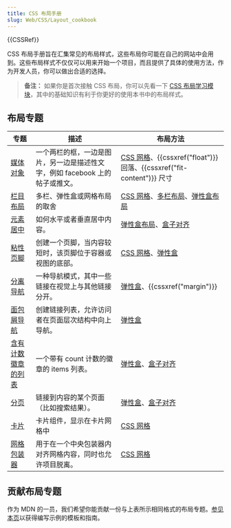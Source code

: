 ```yaml
---
title: CSS 布局手册
slug: Web/CSS/Layout_cookbook
---
```


{{CSSRef}}

CSS 布局手册旨在汇集常见的布局样式，这些布局你可能在自己的网站中会用到。这些布局样式不仅仅可以用来开始一个项目，而且提供了具体的使用方法，作为开发人员，你可以做出合适的选择。

> **备注：** 如果你是首次接触 CSS 布局，你可以先看一下 [CSS 布局学习模块](/zh-CN/docs/Learn/CSS/CSS_layout)，其中的基础知识有利于你更好的使用本书中的布局样式。

## 布局专题

| 专题                                                                             | 描述                                                                         | 布局方法                                                                                                                                                        |
| -------------------------------------------------------------------------------- | ---------------------------------------------------------------------------- | --------------------------------------------------------------------------------------------------------------------------------------------------------------- |
| [媒体对象](/zh-CN/docs/Web/CSS/Layout_cookbook/Media_objects)                    | 一个两栏的框，一边是图片，另一边是描述性文字，例如 facebook 上的帖子或推文。 | [CSS 网格](/zh-CN/docs/Web/CSS/CSS_grid_layout)、{{cssxref("float")}} 回落、{{cssxref("fit-content")}} 尺寸                                                     |
| [栏目布局](/zh-CN/docs/Web/CSS/Layout_cookbook/Column_layouts)                   | 多栏、弹性盒或网格布局的取舍                                                 | [CSS 网格](/zh-CN/docs/Web/CSS/CSS_grid_layout)、[多栏布局](/zh-CN/docs/Web/CSS/CSS_multicol_layout)、[弹性盒布局](/zh-CN/docs/Web/CSS/CSS_flexible_box_layout) |
| [元素居中](/zh-CN/docs/Web/CSS/Layout_cookbook/Center_an_element)                | 如何水平或者垂直居中内容。                                                   | [弹性盒布局](/zh-CN/docs/Web/CSS/CSS_flexible_box_layout)、[盒子对齐](/zh-CN/docs/Web/CSS/CSS_box_alignment)                                                    |
| [粘性页脚](/zh-CN/docs/Web/CSS/Layout_cookbook/Sticky_footers)                   | 创建一个页脚，当内容较短时，该页脚位于容器或视图的底部。                     | [CSS 网格](/zh-CN/docs/Web/CSS/CSS_grid_layout)、[弹性盒](/zh-CN/docs/Web/CSS/CSS_flexible_box_layout)                                                          |
| [分离导航](/zh-CN/docs/Web/CSS/Layout_cookbook/Split_Navigation)                 | 一种导航模式，其中一些链接在视觉上与其他链接分开。                           | [弹性盒](/zh-CN/docs/Web/CSS/CSS_flexible_box_layout)、{{cssxref("margin")}}                                                                                    |
| [面包屑导航](/zh-CN/docs/Web/CSS/Layout_cookbook/Breadcrumb_Navigation)          | 创建链接列表，允许访问者在页面层次结构中向上导航。                           | [弹性盒](/zh-CN/docs/Web/CSS/CSS_flexible_box_layout)                                                                                                           |
| [含有计数徽章的列表](/zh-CN/docs/Web/CSS/Layout_cookbook/List_group_with_badges) | 一个带有 count 计数的徽章的 items 列表。                                     | [弹性盒](/zh-CN/docs/Web/CSS/CSS_flexible_box_layout)、[盒子对齐](/zh-CN/docs/Web/CSS/CSS_box_alignment)                                                        |
| [分页](/zh-CN/docs/Web/CSS/Layout_cookbook/Pagination)                           | 链接到内容的某个页面（比如搜索结果）。                                       | [弹性盒](/zh-CN/docs/Web/CSS/CSS_flexible_box_layout)、[盒子对齐](/zh-CN/docs/Web/CSS/CSS_box_alignment)                                                        |
| [卡片](/zh-CN/docs/Web/CSS/Layout_cookbook/Card)                                 | 卡片组件，显示在卡片网格中                                                   | [CSS 网格](/zh-CN/docs/Web/CSS/CSS_grid_layout)                                                                                                                 |
| [网格包装器](/zh-CN/docs/Web/CSS/Layout_cookbook/Grid_wrapper)                   | 用于在一个中央包装器内对齐网格内容，同时也允许项目脱离。                     | [CSS 网格](/zh-CN/docs/Web/CSS/CSS_grid_layout)                                                                                                                 |

## 贡献布局专题

作为 MDN 的一员，我们希望你能贡献一份与上表所示相同格式的布局专题。[参见本页](/zh-CN/docs/Web/CSS/Layout_cookbook/Contribute_a_recipe)以获得编写示例的模板和指南。
